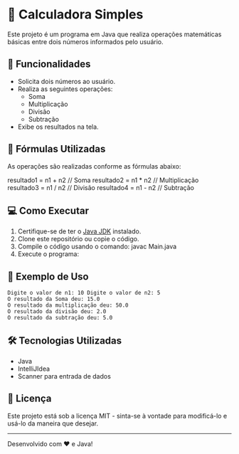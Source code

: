 # 🧮 Calculadora Simples

Este projeto é um programa em Java que realiza operações matemáticas básicas entre dois números informados pelo usuário.

## 🚀 Funcionalidades

- Solicita dois números ao usuário.
- Realiza as seguintes operações:
  - Soma
  - Multiplicação
  - Divisão
  - Subtração
- Exibe os resultados na tela.

## 📜 Fórmulas Utilizadas

As operações são realizadas conforme as fórmulas abaixo:

resultado1 = n1 + n2 // Soma 
resultado2 = n1 * n2 // Multiplicação 
resultado3 = n1 / n2 // Divisão 
resultado4 = n1 - n2 // Subtração


## 💻 Como Executar

1. Certifique-se de ter o [Java JDK](https://www.oracle.com/java/technologies/javase-downloads.html) instalado.
2. Clone este repositório ou copie o código.
3. Compile o código usando o comando:
javac Main.java
4. Execute o programa:


## 📌 Exemplo de Uso
```
Digite o valor de n1: 10 Digite o valor de n2: 5
O resultado da Soma deu: 15.0 
O resultado da multiplicação deu: 50.0 
O resultado da divisão deu: 2.0 
O resultado da subtração deu: 5.0
```

## 🛠 Tecnologias Utilizadas

- Java
- IntelliJIdea
- Scanner para entrada de dados

## 📄 Licença

Este projeto está sob a licença MIT - sinta-se à vontade para modificá-lo e usá-lo da maneira que desejar.

---
Desenvolvido com ❤️ e Java!


